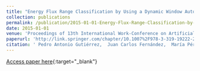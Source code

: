 ```yaml
---
title: "Energy Flux Range Classification by Using a Dynamic Window Autoregressive Model"
collection: publications
permalink: /publication/2015-01-01-Energy-Flux-Range-Classification-by-Using-a-Dynamic-Window-Autoregressive-Model
date: 2015-01-01
venue: 'Proceedings of 13th International Work-Conference on Artificial Neural Networks (IWANN 2015)'
paperurl: 'http://link.springer.com/chapter/10.1007%2F978-3-319-19222-2_8'
citation: ' Pedro Antonio Gutiérrez,  Juan Carlos Fernández,  María Pérez-Ortiz,  Laura Cornejo-Bueno,  Enrique Alexandre-Cortizo,  Sancho Salcedo-Sanz,  César Hervás-Martínez, &quot;Energy Flux Range Classification by Using a Dynamic Window Autoregressive Model.&quot; Proceedings of 13th International Work-Conference on Artificial Neural Networks (IWANN 2015), Vol. 9095, 2015, pp. 92-102.'
---
```

[Access paper here](http://link.springer.com/chapter/10.1007%2F978-3-319-19222-2_8){:target="_blank"}
